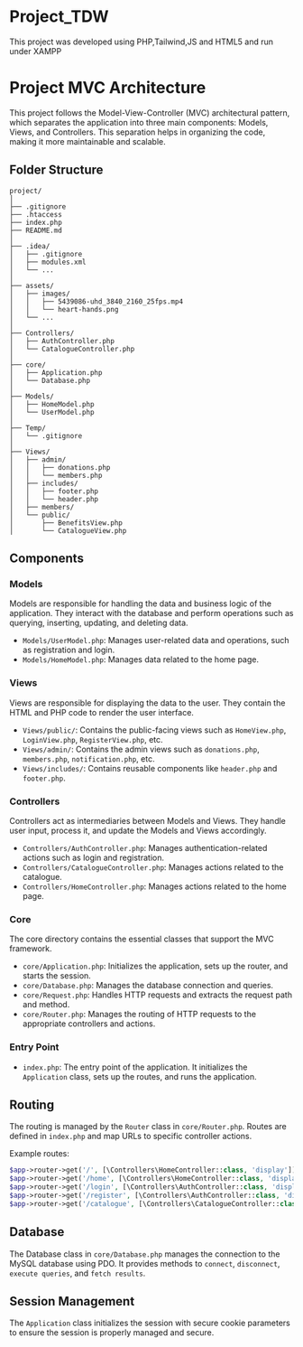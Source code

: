 # Project_TDW
This project was developed using PHP,Tailwind,JS and HTML5 and run under XAMPP 
# Project MVC Architecture

This project follows the Model-View-Controller (MVC) architectural pattern, which separates the application into three main components: Models, Views, and Controllers. This separation helps in organizing the code, making it more maintainable and scalable.

## Folder Structure
````plaintext
project/  
│  
├── .gitignore  
├── .htaccess  
├── index.php  
├── README.md  
│  
├── .idea/  
│   ├── .gitignore  
│   ├── modules.xml  
│   └── ...  
│  
├── assets/  
│   ├── images/  
│   │   ├── 5439086-uhd_3840_2160_25fps.mp4  
│   │   └── heart-hands.png  
│   └── ...  
│  
├── Controllers/  
│   ├── AuthController.php  
│   └── CatalogueController.php  
│  
├── core/  
│   ├── Application.php  
│   └── Database.php  
│  
├── Models/  
│   ├── HomeModel.php  
│   └── UserModel.php  
│  
├── Temp/  
│   └── .gitignore  
│  
├── Views/  
│   ├── admin/  
│   │   ├── donations.php  
│   │   └── members.php  
│   ├── includes/  
│   │   ├── footer.php  
│   │   └── header.php  
│   ├── members/  
│   └── public/  
│       ├── BenefitsView.php  
│       └── CatalogueView.php  
````

## Components

### Models

Models are responsible for handling the data and business logic of the application. They interact with the database and perform operations such as querying, inserting, updating, and deleting data.

- `Models/UserModel.php`: Manages user-related data and operations, such as registration and login.
- `Models/HomeModel.php`: Manages data related to the home page.

### Views

Views are responsible for displaying the data to the user. They contain the HTML and PHP code to render the user interface.

- `Views/public/`: Contains the public-facing views such as `HomeView.php`, `LoginView.php`, `RegisterView.php`, etc.
- `Views/admin/`: Contains the admin views such as `donations.php`, `members.php`, `notification.php`, etc.
- `Views/includes/`: Contains reusable components like `header.php` and `footer.php`.

### Controllers

Controllers act as intermediaries between Models and Views. They handle user input, process it, and update the Models and Views accordingly.

- `Controllers/AuthController.php`: Manages authentication-related actions such as login and registration.
- `Controllers/CatalogueController.php`: Manages actions related to the catalogue.
- `Controllers/HomeController.php`: Manages actions related to the home page.

### Core

The core directory contains the essential classes that support the MVC framework.

- `core/Application.php`: Initializes the application, sets up the router, and starts the session.
- `core/Database.php`: Manages the database connection and queries.
- `core/Request.php`: Handles HTTP requests and extracts the request path and method.
- `core/Router.php`: Manages the routing of HTTP requests to the appropriate controllers and actions.

### Entry Point

- `index.php`: The entry point of the application. It initializes the `Application` class, sets up the routes, and runs the application.

## Routing

The routing is managed by the `Router` class in `core/Router.php`. Routes are defined in `index.php` and map URLs to specific controller actions.

Example routes:
```php
$app->router->get('/', [\Controllers\HomeController::class, 'display']);
$app->router->get('/home', [\Controllers\HomeController::class, 'display']);
$app->router->get('/login', [\Controllers\AuthController::class, 'display_Login']);
$app->router->get('/register', [\Controllers\AuthController::class, 'display_Register']);
$app->router->get('/catalogue', [\Controllers\CatalogueController::class, 'display']);
```

## Database
The Database class in ``core/Database.php`` manages the connection to the MySQL database using PDO. It provides methods to ``connect``, ``disconnect``, ``execute queries``, and ``fetch results``.  
## Session Management
The ``Application`` class initializes the session with secure cookie parameters to ensure the session is properly managed and secure.  
